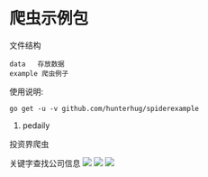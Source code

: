 # 爬虫示例包

文件结构

```
data   存放数据
example 爬虫例子
```

使用说明:

```
go get -u -v github.com/hunterhug/spiderexample
```

1. pedaily

投资界爬虫

关键字查找公司信息
<img src='https://raw.githubusercontent.com/hunterhug/spiderexample/master/img/pedaily1.png' />
<img src='https://raw.githubusercontent.com/hunterhug/spiderexample/master/img/pedaily2.png' />
<img src='https://raw.githubusercontent.com/hunterhug/spiderexample/master/img/pedaily3.png' />

